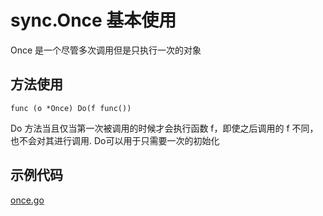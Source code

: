 # sync.Once 基本使用

Once 是一个尽管多次调用但是只执行一次的对象
## 方法使用
`func (o *Once) Do(f func())`


Do 方法当且仅当第一次被调用的时候才会执行函数 f，即使之后调用的 f 不同，也不会对其进行调用. Do可以用于只需要一次的初始化

## 示例代码

[once.go](once.go)
